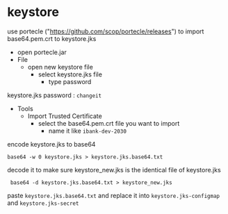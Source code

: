 # keystore



use portecle ("https://github.com/scop/portecle/releases") to import base64.pem.crt to keystore.jks

* open portecle.jar
* File
  * open new keystore file 
    * select keystore.jks file
      * type password

keystore.jks password : ```changeit```

* Tools
  * Import Trusted Certificate
    * select the base64.pem.crt file you want to import
      * name it like ```ibank-dev-2030```



encode keystore.jks to base64
```
base64 -w 0 keystore.jks > keystore.jks.base64.txt
```

decode it to make sure keystore_new.jks is the identical file of keystore.jks
```
 base64 -d keystore.jks.base64.txt > keystore_new.jks
```

paste ```keystore.jks.base64.txt``` and replace it into ```keystore.jks-configmap``` and ```keystore.jks-secret```












